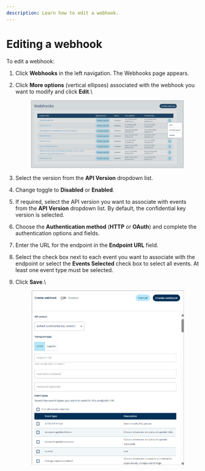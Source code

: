 ```yaml
---
description: Learn how to edit a webhook.
---
```


# Editing a webhook

To edit a webhook:

1. Click **Webhooks** in the left navigation. The Webhooks page appears.
2.  Click **More options** (vertical ellipses) associated with the webhook you want to modify and click **Edit**.\


    <figure><img src="../../../../.gitbook/assets/1 Editing a webhook - options drpdown.png" alt=""><figcaption></figcaption></figure>
3. Select the version from the **API Version** dropdown list.
4. Change toggle to **Disabled** or **Enabled**.
5. If required, select the API version you want to associate with events from the **API Version** dropdown list. By default, the confidential key version is selected.
6. Choose the **Authentication method** (**HTTP** or **OAuth**) and complete the authentication options and fields.
7. Enter the URL for the endpoint in the **Endpoint URL** field.
8. Select the check box next to each event you want to associate with the endpoint or select the **Events Selected** check box to select all events. At least one event type must be selected.
9.  Click **Save**.\


    <div align="left">

    <figure><img src="../../../../.gitbook/assets/2 Editing webhooks - edit form.png" alt=""><figcaption></figcaption></figure>

    </div>
